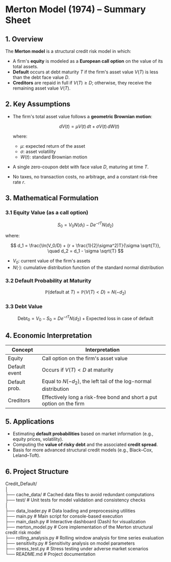 # Merton Model (1974) – Summary Sheet

## 1. Overview

The **Merton model** is a structural credit risk model in which:

* A firm's **equity** is modeled as a **European call option** on the value of its total assets.
* **Default** occurs at debt maturity $T$ if the firm's asset value $V(T)$ is less than the debt face value $D$.
* **Creditors** are repaid in full if $V(T) \geq D$; otherwise, they receive the remaining asset value $V(T)$.

## 2. Key Assumptions

* The firm's total asset value follows a **geometric Brownian motion**:

  $$
  dV(t) = \mu V(t)\,dt + \sigma V(t)\,dW(t)
  $$

  where:

  * $\mu$: expected return of the asset
  * $\sigma$: asset volatility
  * $W(t)$: standard Brownian motion

* A single zero-coupon debt with face value $D$, maturing at time $T$.

* No taxes, no transaction costs, no arbitrage, and a constant risk-free rate $r$.

## 3. Mathematical Formulation

### 3.1 Equity Value (as a call option)

$$
S_0 = V_0 N(d_1) - D e^{-rT} N(d_2)
$$

where:

$$
d_1 = \frac{\ln(V_0/D) + (r + \frac{1}{2}\sigma^2)T}{\sigma \sqrt{T}}, \quad
d_2 = d_1 - \sigma \sqrt{T}
$$

* $V_0$: current value of the firm's assets
* $N(\cdot)$: cumulative distribution function of the standard normal distribution

### 3.2 Default Probability at Maturity

$$
\mathbb{P}(\text{default at } T) = \mathbb{P}(V(T) < D) = N(-d_2)
$$

### 3.3 Debt Value

$$
\text{Debt}_0 = V_0 - S_0 = D e^{-rT} N(d_2) + \text{Expected loss in case of default}
$$

## 4. Economic Interpretation

| Concept       | Interpretation                                                       |
| ------------- | -------------------------------------------------------------------- |
| Equity        | Call option on the firm's asset value                                |
| Default event | Occurs if $V(T) < D$ at maturity                                     |
| Default prob. | Equal to $N(-d_2)$, the left tail of the log-normal distribution     |
| Creditors     | Effectively long a risk-free bond and short a put option on the firm |

## 5. Applications

* Estimating **default probabilities** based on market information (e.g., equity prices, volatility).
* Computing the **value of risky debt** and the associated **credit spread**.
* Basis for more advanced structural credit models (e.g., Black–Cox, Leland–Toft).


## 6. Project Structure  


Credit_Default/  
│  
├── cache_data/           # Cached data files to avoid redundant computations  
├── test/                 # Unit tests for model validation and consistency checks  
│  
├── data_loader.py        # Data loading and preprocessing utilities  
├── main.py               # Main script for console-based execution  
├── main_dash.py          # Interactive dashboard (Dash) for visualization  
├── merton_model.py       # Core implementation of the Merton structural credit risk model  
├── rolling_analysis.py   # Rolling window analysis for time series evaluation  
├── sensitivity.py        # Sensitivity analysis on model parameters  
├── stress_test.py        # Stress testing under adverse market scenarios  
└── README.md             # Project documentation  


